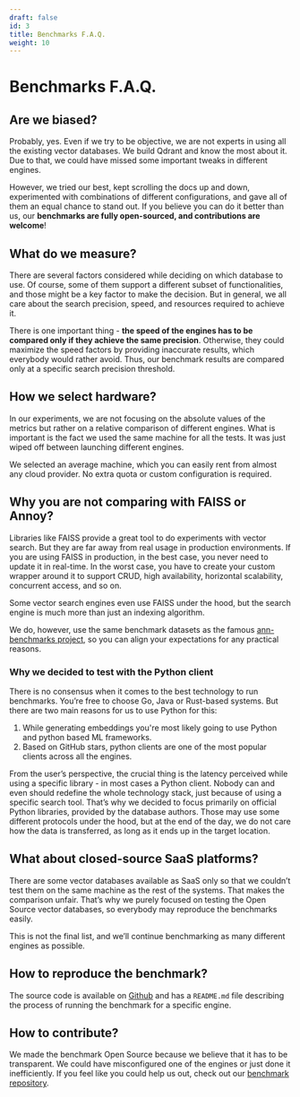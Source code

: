 ```yaml
---
draft: false
id: 3
title: Benchmarks F.A.Q.
weight: 10
---
```


# Benchmarks F.A.Q.

## Are we biased?

Probably, yes. Even if we try to be objective, we are not experts in using all the existing vector databases.
We build Qdrant and know the most about it.
Due to that, we could have missed some important tweaks in different engines.

However, we tried our best, kept scrolling the docs up and down, experimented with combinations of different configurations, and gave all of them an equal chance to stand out. If you believe you can do it better than us, our **benchmarks are fully open-sourced, and contributions are welcome**!


## What do we measure?

There are several factors considered while deciding on which database to use.
Of course, some of them support a different subset of functionalities, and those might be a key factor to make the decision.
But in general, we all care about the search precision, speed, and resources required to achieve it.

There is one important thing - **the speed of the engines has to be compared only if they achieve the same precision**. Otherwise, they could maximize the speed factors by providing inaccurate results, which everybody would rather avoid. Thus, our benchmark results are compared only at a specific search precision threshold.

## How we select hardware?

In our experiments, we are not focusing on the absolute values of the metrics but rather on a relative comparison of different engines.
What is important is the fact we used the same machine for all the tests.
It was just wiped off between launching different engines.

We selected an average machine, which you can easily rent from almost any cloud provider. No extra quota or custom configuration is required.


## Why you are not comparing with FAISS or Annoy?

Libraries like FAISS provide a great tool to do experiments with vector search. But they are far away from real usage in production environments.
If you are using FAISS in production, in the best case, you never need to update it in real-time. In the worst case, you have to create your custom wrapper around it to support CRUD, high availability, horizontal scalability, concurrent access, and so on.

Some vector search engines even use FAISS under the hood, but the search engine is much more than just an indexing algorithm.

We do, however, use the same benchmark datasets as the famous [ann-benchmarks project](https://github.com/erikbern/ann-benchmarks), so you can align your expectations for any practical reasons.



### Why we decided to test with the Python client

There is no consensus when it comes to the best technology to run benchmarks. You’re free to choose Go, Java or Rust-based systems. But there are two main reasons for us to use Python for this:
1. While generating embeddings you're most likely going to use Python and python based ML frameworks.
2. Based on GitHub stars, python clients are one of the most popular clients across all the engines.

From the user’s perspective, the crucial thing is the latency perceived while using a specific library - in most cases a Python client.
Nobody can and even should redefine the whole technology stack, just because of using a specific search tool.
That’s why we decided to focus primarily on official Python libraries, provided by the database authors.
Those may use some different protocols under the hood, but at the end of the day, we do not care how the data is transferred, as long as it ends up in the target location.


## What about closed-source SaaS platforms?

There are some vector databases available as SaaS only so that we couldn’t test them on the same machine as the rest of the systems.
That makes the comparison unfair. That’s why we purely focused on testing the Open Source vector databases, so everybody may reproduce the benchmarks easily.

This is not the final list, and we’ll continue benchmarking as many different engines as possible.

## How to reproduce the benchmark?

The source code is available on [Github](https://github.com/qdrant/vector-db-benchmark) and has a `README.md` file describing the process of running the benchmark for a specific engine.

## How to contribute?

We made the benchmark Open Source because we believe that it has to be transparent. We could have misconfigured one of the engines or just done it inefficiently. If you feel like you could help us out, check out our [benchmark repository](https://github.com/qdrant/vector-db-benchmark).
